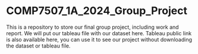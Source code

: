 # COMP7507_1A_2024_Group_Project
This is a repository to store our final group project, including work and report.
We will put our tableau file with our dataset here. Tableau public link is also available here, you can use it to see our project without downloading the dataset or tableau file.
